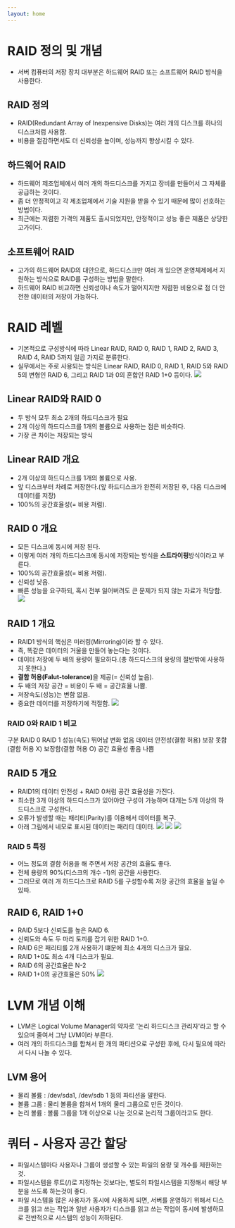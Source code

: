 ```yaml
---
layout: home
---
```


# RAID 정의 및 개념
- 서버 컴퓨터의 저장 장치 대부분은 하드웨어 RAID 또는 소프트웨어 RAID 방식을 사용한다.

## RAID 정의
- RAID(Redundant Array of Inexpensive Disks)는 여러 개의 디스크를 하나의 디스크처럼 사용함.
- 비용을 절감하면서도 더 신뢰성을 높이며, 성능까지 향상시킬 수 있다.

## 하드웨어 RAID
- 하드웨어 제조업체에서 여러 개의 하드디스크를 가지고 장비를 만들어서 그 자체를 공급하는 것이다.
- 좀 더 안정적이고 각 제조업체에서 기술 지원을 받을 수 있기 때문에 많이 선호하는 방법이다.
- 최근에는 저렴한 가격의 제품도 출시되었지만, 안정적이고 성능 좋은 제품은 상당한 고가이다.


## 소프트웨어 RAID
- 고가의 하드웨어 RAID의 대안으로, 하드디스크만 여러 개 있으면 운영체제에서 지원하는 방식으로 RAID를 구성하는 방법을 말한다.
- 하드웨어 RAID 비교하면 신뢰성이나 속도가 떨어지지만 저렴한 비용으로 점 더 안전한 데이터의 저장이 가능하다.
 
# RAID 레벨
- 기본적으로 구성방식에 따라 Linear RAID, RAID 0, RAID 1, RAID 2, RAID 3, RAID 4, RAID 5까지 일곱 가지로 분류한다.
- 실무에서는 주로 사용되는 방식은 Linear RAID, RAID 0, RAID 1, RAID 5와 RAID 5의 변형인 RAID 6, 그리고 RAID 1과 0의 혼합인 RAID 1+0 등이다.
![](./img/RAID.png)

## Linear RAID와 RAID 0
- 두 방식 모두 최소 2개의 하드디스크가 필요
- 2개 이상의 하드디스크를 1개의 볼륨으로 사용하는 점은 비슷하다.
- 가장 큰 차이는 저장되는 방식

## Linear RAID 개요
- 2개 이상의 하드디스크를 1개의 볼륨으로 사용.
- 앞 디스크부터 차례로 저장한다.(앞 하드디스크가 완전히 저장된 후, 다음 디스크에 데이터를 저장)
- 100%의 공간효율성(= 비용 저렴).

## RAID 0 개요
- 모든 디스크에 동시에 저장 된다.
- 이렇게 여러 개의 하드디스크에 동시에 저장되는 방식을 <strong>스트라이핑</strong>방식이라고 부른다.
- 100%의 공간효율성(= 비용 저렴).
- 신뢰성 낮음.
- 빠른 성능을 요구하되, 혹시 전부 잃어버려도 큰 문제가 되지 않는 자료가 적당함.
 ![](./img/RAID2.png)

## RAID 1 개요
- RAID1 방식의 핵심은 미러링(Mirroring)이라 할 수 있다.
- 즉, 똑같은 데이터의 거울을 만들어 놓는다는 것이다.
- 데이터 저장에 두 배의 용량이 필요하다.(총 하드디스크의 용량의 절반밖에 사용하지 못한다.)
- <strong>결함 허용(Falut-tolerance)</strong>을 제공(= 신뢰성 높음).
- 두 배의 저장 공간 = 비용이 두 배 = 공간효율 나쁨.
- 저장속도(성능)는 변함 없음.
- 중요한 데이터를 저장하기에 적절함.
 ![](./img/RAID3.png)


### RAID 0와 RAID 1 비교
구분	                  RAID 0	                RAID 1
성능(속도)	              뛰어남	               변화 없음
데이터 안전성(결함 허용)	 보장 못함(결함 허용 X)	     보장함(결함 허용 O)
공간 효율성	              좋음	                   나쁨
 


## RAID 5 개요
- RAID1의 데이터 안전성 + RAID 0처럼 공간 효율성을 가진다.
- 최소한 3개 이상의 하드디스크가 있어야만 구성이 가능하며 대개는 5개 이상의 하드디스크로 구성한다.
- 오류가 발생할 때는 패리티(Parity)를 이용해서 데이터를 복구.
- 아래 그림에서 네모로 표시된 데이터는 패리티 데이터.
![](./img/RAID4.png)
![](./img/RAID5.png)
![](./img/RAID6.png)


### RAID 5 특징
- 어느 정도의 결함 허용을 해 주면서 저장 공간의 효율도 좋다.
- 전체 용량의 90%(디스크의 개수 -1)의 공간을 사용한다.
- 그러므로 여러 개 하드디스크로 RAID 5를 구성할수록 저장 공간의 효율을 높일 수 있따.
 

## RAID 6, RAID 1+0
- RAID 5보다 신뢰도를 높은 RAID 6.
- 신뢰도와 속도 두 마리 토끼를 잡기 위한 RAID 1+0.
- RAID 6은 패리티를 2개 사용하기 떄문에 최소 4개의 디스크가 필요.
- RAID 1+0도 최소 4개 디스크가 필요.
- RAID 6의 공간효율은 N-2
- RAID 1+0의 공간효율은 50%
![](./img/RAID7.png)



# LVM 개념 이해
- LVM은 Logical Volume Manager의 약자로 '논리 하드디스크 관리자'라고 할 수 있으며 줄여서 그냥 LVM이라 부른다.
- 여러 개의 하드디스크를 합쳐서 한 개의 파티션으로 구성한 후에, 다시 필요에 따라서 다시 나눌 수 있다.

## LVM 용어
- 물리 볼륨 : /dev/sda1, /dev/sdb 1 등의 파티션을 말한다.
- 볼륨 그룹 : 물리 볼륨을 합쳐서 1개의 물리 그룹으로 만든 것이다.
- 논리 볼륨 : 볼륨 그룹을 1개 이상으로 나눈 것으로 논리적 그룹이라고도 한다.

# 쿼터 - 사용자 공간 할당
- 파일시스템마다 사용자나 그룹이 생성할 수 있는 파일의 용량 및 개수를 제한하는 것.
- 파일시스템을 루트(/)로 지정하는 것보다는, 별도의 파일시스템을 지정해서 해당 부분을 쓰도록 하는것이 좋다.
- 파일 시스템을 많은 사용자가 동시에 사용하게 되면, 서버를 운영하기 위해서 디스크를 읽고 쓰는 작업과 일반 사용자가 디스크를 읽고 쓰는 작업이 동시에 발생하므로 전반적으로 시스템의 성능이 저하된다.